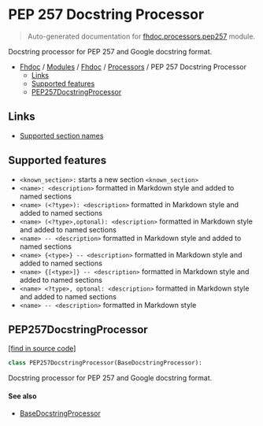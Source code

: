 # PEP 257 Docstring Processor

> Auto-generated documentation for [fhdoc.processors.pep257](../../../fhdoc/processors/pep257.py) module.

Docstring processor for PEP 257 and Google docstring format.

- [Fhdoc](../../README.md#fhdoc-index) / [Modules](../../MODULES.md#modules) / [Fhdoc](../index.md#fhdoc) / [Processors](index.md#processors) / PEP 257 Docstring Processor
    - [Links](#links)
    - [Supported features](#supported-features)
    - [PEP257DocstringProcessor](#pep257docstringprocessor)

## Links

- [Supported section names](https://sphinxcontrib-napoleon.readthedocs.io/en/latest/index.html#docstring-sections)

## Supported features

- `<known_section>:` starts a new section `<known_section>`
- `<name>: <description>` formatted in Markdown style and added to named sections
- `<name> (<?type>): <description>` formatted in Markdown style and added to named sections
- `<name> (<?type>,optonal): <description>` formatted in Markdown
  style and added to named sections
- `<name> -- <description>` formatted in Markdown style and
  added to named sections
- `<name> {<type>} -- <description>` formatted in Markdown style and added to named sections
- `<name> {[<type>]} -- <description>` formatted in Markdown style and added to named sections
- `<name> <?type>, optonal: <description>` formatted
  in Markdown style and added to named sections
- `<name> -- <description>` formatted in Markdown style

## PEP257DocstringProcessor

[[find in source code]](../../../fhdoc/processors/pep257.py#L33)

```python
class PEP257DocstringProcessor(BaseDocstringProcessor):
```

Docstring processor for PEP 257 and Google docstring format.

#### See also

- [BaseDocstringProcessor](base.md#basedocstringprocessor)
